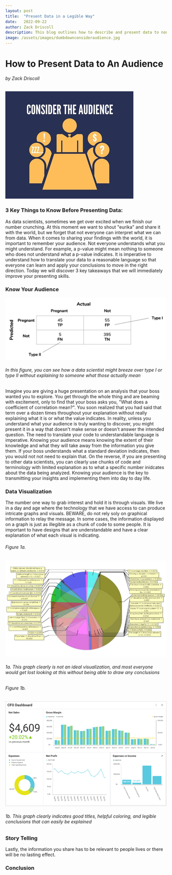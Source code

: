 ```yaml
---
layout: post
title:  "Present Data in a Legible Way"
date:   2022-09-22
author: Zack Driscoll
description: This blog outlines how to describe and present data to non-data scientists.
image: /assets/images/dumbdownconsideraudience.jpg
---
```


# How to Present Data to An Audience
###### by Zack Driscoll

![Test Image](https://raw.githubusercontent.com/zadriscoll/stat386-projects/main/assets/images/dumbdownconsideraudience.jpg)

### 3 Key Things to Know Before Presenting Data:
As data scientists, sometimes we get over excited when we finish our number crunching. At this moment we want to shout "eurika" and share it with the world, but we forget that not everyone can interpret what we can from data. When it comes to sharing your findings with the world, it is important to remember your audience. Not everyone understands what you might understand. For example, a p-value might mean nothing to someone who does not understand what a p-value indicates. It is imperative to understand how to translate your data to a reasonable language so that everyone can learn and apply your conclusions to move in the right direction. Today we will discover 3 key takeaways that we will immediately improve your presenting skills. 

### Know Your Audience
![Test Image](https://raw.githubusercontent.com/zadriscoll/stat386-projects/main/assets/images/confused.png)
###### *In this figure, you can see how a data scientist might breeze over type I or type II without explaining to someone what those actually mean*

Imagine you are giving a huge presentation on an analysis that your boss wanted you to explore. You get through the whole thing and are beaming with excitement, only to find that your boss asks you, "What does a coefficient of correlation mean?". You soon realized that you had said that term over a dozen times throughout your explanation without really explaining what it is or what the value indicates. In reality, unless you understand what your audience is truly wanting to discover, you might present it in a way that doesn't make sense or doesn't answer the intended question. The need to translate your code to understandable language is imperative. Knowing your audience means knowing the extent of their knowledge and what they will take away from the information you give them. If your boss understands what a standard deviation indicates, then you would not not need to explain that. On the reverse, if you are presenting to other data scientists, you can clearly use chunks of code and terminology with limited explanation as to what a specific number inidcates about the data being analyzed. Knowing your audience is the key to transmitting your insights and implementing them into day to day life. 

### Data Visualization
The number one way to grab interest and hold it is through visuals. We live in a day and age where the technology that we have access to can produce intricate graphs and visuals. BEWARE, do not rely soly on graphical information to relay the message. In some cases, the information displayed on a graph is just as illegible as a chunk of code to some people. It is important to have designs that are understandable and have a clear explanation of what each visual is indicating.

###### Figure 1a.
![Test Image](https://raw.githubusercontent.com/zadriscoll/stat386-projects/main/assets/images/bad_viz.jpg)
###### *1a. This graph clearly is not an ideal visualization, and most everyone would get lost looking at this without being able to draw any conclusions*

###### Figure 1b.
![Test Image](https://raw.githubusercontent.com/zadriscoll/stat386-projects/main/assets/images/good_viz.png)
###### *1b. This graph clearly indicates good titles, helpful coloring, and legible conclusions that can easily be explained* 


### Story Telling
Lastly, the information you share has to be relevant to people lives or there will be no lasting effect. 


### Conclusion
